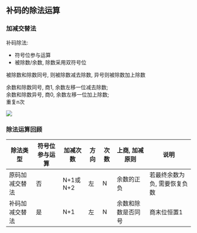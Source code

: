 ## 补码的除法运算

### 加减交替法

补码除法:
- 符号位参与运算
- 被除数/余数, 除数采用双符号位

被除数和除数同号, 则被除数减去除数, 异号则被除数加上除数

余数和除数同号, 商1, 余数左移一位减去除数;
<br> 余数和除数异号, 商0, 余数左移一位加上除数;
<br> 重复n次

![](https://github.com/Ricolxwz/Computer-Organization-408/blob/main/Computer-Organization%20WD/Data%20representation%20and%20operation/IMG/Two's%20complement%20division1.png)

### 除法运算回顾

| 除法类型       | 符号位参与运算 | 加减次数 | 方向 | 次数 | 上商, 加减原则     | 说明                         |
| -------------- | -------------- | -------- | ---- | ---- | ------------------ | ---------------------------- |
| 原码加减交替法 | 否             | N+1或N+2 | 左   | N    | 余数的正负         | 若最终余数为负, 需要恢复负数 |
| 补码加减交替法 | 是             | N+1      | 左   | N    | 余数和除数是否同号 | 商末位恒置1                  |